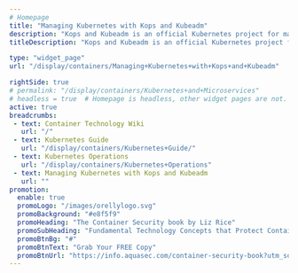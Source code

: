 ```yaml
---
# Homepage
title: "Managing Kubernetes with Kops and Kubeadm"
description: "Kops and Kubeadm is an official Kubernetes project for managing production-grade Kubernetes clusters. This Page gathers resources about Kops and Kubeadm basics and tutorials, including how to deploy Kubernetes on AWS."
titleDescription: "Kops and Kubeadm is an official Kubernetes project for managing production-grade Kubernetes clusters. This Page gathers resources about Kops and Kubeadm basics and tutorials, including how to deploy <a href='/display/containers/Kubernetes+on+AWS'> Kubernetes on AWS</a>." 

type: "widget_page"
url: "/display/containers/Managing+Kubernetes+with+Kops+and+Kubeadm" 

rightSide: true 
# permalink: "/display/containers/Kubernetes+and+Microservices"
# headless = true  # Homepage is headless, other widget pages are not.
active: true
breadcrumbs:
 - text: Container Technology Wiki
   url: "/"
 - text: Kubernetes Guide
   url: "/display/containers/Kubernetes+Guide/"
 - text: Kubernetes Operations
   url: "/display/containers/Kubernetes+Operations"
 - text: Managing Kubernetes with Kops and Kubeadm
   url: ""
promotion:
  enable: true
  promoLogo: "/images/orellylogo.svg"
  promoBackground: "#e8f5f9"
  promoHeading: "The Container Security book by Liz Rice"
  promoSubHeading: "Fundamental Technology Concepts that Protect Containerized Applications"
  promoBtnBg: "#"
  promoBtnText: "Grab Your FREE Copy"
  promoBtnUrl: "https://info.aquasec.com/container-security-book?utm_source=wiki"
---
```


